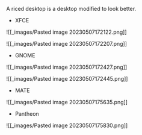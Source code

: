 A riced desktop is a desktop modified to look better.

- XFCE

![[_images/Pasted image 20230507172122.png]]

![[_images/Pasted image 20230507172207.png]]

- GNOME

![[_images/Pasted image 20230507172427.png]]

![[_images/Pasted image 20230507172445.png]]

- MATE

![[_images/Pasted image 20230507175635.png]]

- Pantheon

![[_images/Pasted image 20230507175830.png]]